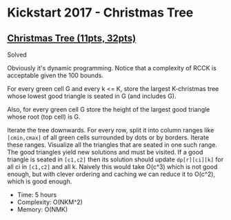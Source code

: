 # Kickstart 2017 - Christmas Tree

## [Christmas Tree (11pts, 32pts)](https://codingcompetitions.withgoogle.com/kickstart/round/0000000000201d27/0000000000201c9a)

Solved

Obviously it's dynamic programming. Notice that a complexity of RCCK is
acceptable given the 100 bounds.

For every green cell G and every k <= K, store the largest K-christmas tree
whose lowest good triangle is seated in G (and includes G).

Also, for every green cell G store the height of the largest good triangle whose
root (top cell) is G.

Iterate the tree downwards. For every row, split it into column ranges
like `[cmin,cmax]` of all green cells surrounded by dots or by borders.
Iterate these ranges.
Visualize all the triangles that are seated in one such range.
The good triangles yield new solutions and must be visited. If a good triangle
is seated in `[c1,c2]` then its solution should update `dp[r][ci][k]` for all
ci in `[c1,c2]` and all k. Naively this would take O(c^3) which is not
good enough, but with clever ordering and caching we can reduce it to O(c^2),
which is good enough.

* Time: 5 hours
* Complexity: O(NKM^2)
* Memory: O(NMK)
